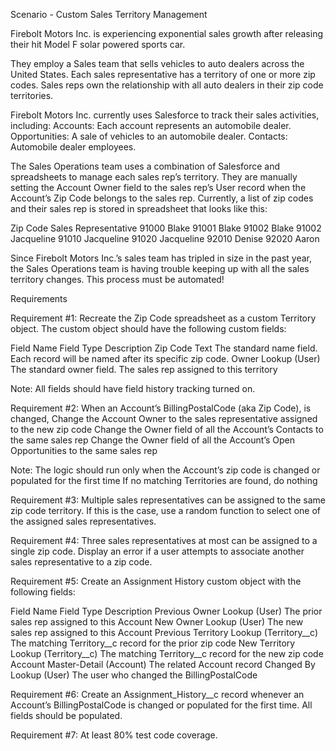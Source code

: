 Scenario - Custom Sales Territory Management

Firebolt Motors Inc. is experiencing exponential sales growth after releasing their hit Model F solar powered sports car. 

They employ a Sales team that sells vehicles to auto dealers across the United States. Each sales representative has a territory of one or more zip codes. Sales reps own the relationship with all auto dealers in their zip code territories.

Firebolt Motors Inc. currently uses Salesforce to track their sales activities, including:
Accounts: Each account represents an automobile dealer.
Opportunities: A sale of vehicles to an automobile dealer.
Contacts: Automobile dealer employees.

The Sales Operations team uses a combination of Salesforce and spreadsheets to manage each sales rep’s territory. They are manually setting the Account Owner field to the sales rep’s User record when the Account’s Zip Code belongs to the sales rep. Currently, a list of zip codes and their sales rep is stored in spreadsheet that looks like this:

Zip Code
Sales Representative
91000
Blake
91001
Blake
91002
Blake
91002
Jacqueline
91010
Jacqueline
91020
Jacqueline
92010
Denise
92020
Aaron


Since Firebolt Motors Inc.’s sales team has tripled in size in the past year, the Sales Operations team is having trouble keeping up with all the sales territory changes. This process must be automated!

Requirements 

Requirement #1: Recreate the Zip Code spreadsheet as a custom Territory object. The custom object should have the following custom fields:

Field Name
Field Type
Description
Zip Code
Text 
The standard name field. Each record will be named after its specific zip code.
Owner
Lookup (User)
The standard owner field. The sales rep assigned to this territory


Note: All fields should have field history tracking turned on.

Requirement #2: When an Account’s BillingPostalCode (aka Zip Code), is changed, 
Change the Account Owner to the sales representative assigned to the new zip code
Change the Owner field of all the Account’s Contacts to the same sales rep 
Change the Owner field of all the Account’s Open Opportunities to the same sales rep

Note: 
The logic should run only when the Account’s zip code is changed or populated for the first time
If no matching Territories are found, do nothing 

Requirement #3: Multiple sales representatives can be assigned to the same zip code territory. If this is the case, use a random function to select one of the assigned sales representatives.

Requirement #4: Three sales representatives at most can be assigned to a single zip code. Display an error if a user attempts to associate another sales representative to a zip code.

Requirement #5: Create an Assignment History custom object with the following fields:

Field Name
Field Type
Description
Previous Owner
Lookup (User)
The prior sales rep assigned to this Account
New Owner
Lookup (User)
The new sales rep assigned to this Account
Previous Territory
Lookup (Territory__c)
The matching Territory__c record for the prior zip code
New Territory
Lookup (Territory__c)
The matching Territory__c record for the new zip code
Account
Master-Detail (Account)
The related Account record
Changed By
Lookup (User)
The user who changed the BillingPostalCode

Requirement #6: Create an Assignment_History__c record whenever an Account’s BillingPostalCode is changed or populated for the first time. All fields should be populated.

Requirement #7: At least 80% test code coverage.



